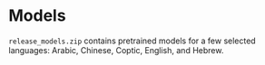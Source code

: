 # Models

`release_models.zip` contains pretrained models for a few selected languages: Arabic, Chinese, Coptic, English, and Hebrew.
